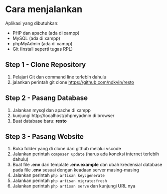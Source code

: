 # Cara menjalankan

Aplikasi yang dibutuhkan:

- PHP dan apache (ada di xampp)
- MySQL (ada di xampp)
- phpMyAdmin (ada di xampp)
- Git (Install seperti tugas RPL)

## Step 1 - Clone Repository

1. Pelajari Git dan command line terlebih dahulu
3. jalankan perintah git clone https://github.com/ndkvin/resto

## Step 2 - Pasang Database

1. Jalankan mysql dan apache di xampp
2. kunjungi http://localhost/phpmyadmin di browser
3. Buat database baru: **resto**

## Step 3 - Pasang Website

1. Buka folder yang di clone dari github melalui vscode
2. Jalankan perintah `composer update` (harus ada koneksi internet terlebih dahulu)
3. Buat file **.env** dari template **.env.example** dan ubah kredensial database pada file **.env** sesuai dengan keadaan server masing-masing
4. Jalankan perintah `php artisan key:generate`
5. Jalankan perintah `php artisan migrate:fresh`
6. Jalankan perintah `php artisan serve` dan kunjungi URL nya
